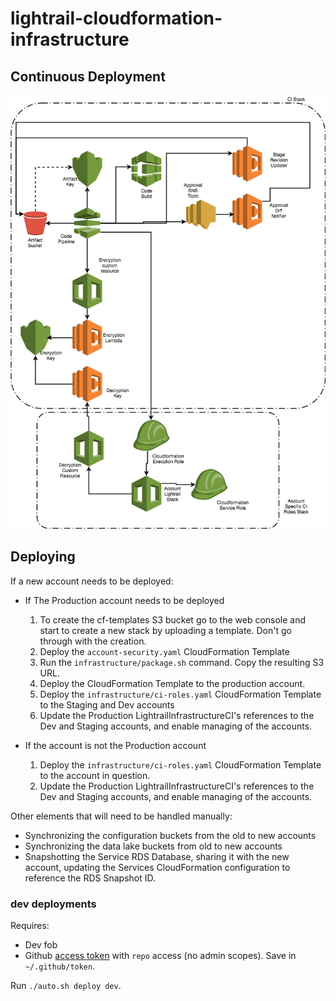 # lightrail-cloudformation-infrastructure

## Continuous Deployment

![CI Overview](/_res/cloudformation-ci.png)

## Deploying

If a new account needs to be deployed:

- If The Production account needs to be deployed
    1. To create the cf-templates S3 bucket go to the web console and start to create a new stack by uploading a template.  Don't go through with the creation.
    2. Deploy the `account-security.yaml` CloudFormation Template
    3. Run the `infrastructure/package.sh` command. Copy the resulting S3 URL.
    4. Deploy the CloudFormation Template to the production account.
    5. Deploy the `infrastructure/ci-roles.yaml` CloudFormation Template to the Staging and Dev accounts
    6. Update the Production LightrailInfrastructureCI's references to the Dev and Staging accounts, and enable managing
       of the accounts.
    
- If the account is not the Production account
    1. Deploy the `infrastructure/ci-roles.yaml` CloudFormation Template to the account in question.
    2. Update the Production LightrailInfrastructureCI's references to the Dev and Staging accounts, and enable managing
       of the accounts.
         
Other elements that will need to be handled manually:

- Synchronizing the configuration buckets from the old to new accounts
- Synchronizing the data lake buckets from old to new accounts
- Snapshotting the Service RDS Database, sharing it with the new account, updating the Services CloudFormation
  configuration to reference the RDS Snapshot ID.

### dev deployments

Requires:

- Dev fob
- Github [access token](https://help.github.com/articles/creating-a-personal-access-token-for-the-command-line/) with `repo` access (no admin scopes). Save in `~/.github/token`.

Run `./auto.sh deploy dev`.
